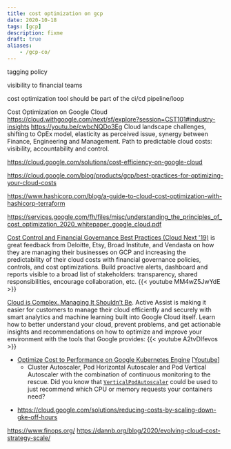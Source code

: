 ```yaml
---
title: cost optimization on gcp
date: 2020-10-18
tags: [gcp]
description: fixme
draft: true
aliases:
    - /gcp-co/
---
```


tagging
policy

visibility to financial teams

cost optimization tool should be part of the ci/cd pipeline/loop

Cost Optimization on Google Cloud
https://cloud.withgoogle.com/next/sf/explore?session=CST101#industry-insights
https://youtu.be/cwbcNQDo3Eg
Cloud landscape challenges, shifting to OpEx model, elasticity as perceived issue, synergy between Finance, Engineering and Management.
Path to predictable cloud costs: visibility, accountability and control.

https://cloud.google.com/solutions/cost-efficiency-on-google-cloud

https://cloud.google.com/blog/products/gcp/best-practices-for-optimizing-your-cloud-costs

https://www.hashicorp.com/blog/a-guide-to-cloud-cost-optimization-with-hashicorp-terraform

https://services.google.com/fh/files/misc/understanding_the_principles_of_cost_optimization_2020_whitepaper_google_cloud.pdf

[Cost Control and Financial Governance Best Practices (Cloud Next '19)](https://youtu.be/MM4wZ5JwYdE) is great feedback from Deloitte, Etsy, Broad Institute, and Vendasta on how they are managing their businesses on GCP and increasing the predictability of their cloud costs with financial governance policies, controls, and cost optimizations. Build proactive alerts, dashboard and reports visible to a broad list of stakeholders: transparency, shared responsibilities, encourage collaboration, etc.
{{< youtube MM4wZ5JwYdE >}}

[Cloud is Complex. Managing It Shouldn’t Be](https://cloud.withgoogle.com/next/sf/sessions?session=CMP100#infrastructure). Active Assist is making it easier for customers to manage their cloud efficiently and securely with smart analytics and machine learning built into Google Cloud itself. Learn how to better understand your cloud, prevent problems, and get actionable insights and recommendations on how to optimize and improve your environment with the tools that Google provides:
{{< youtube A2tvDIfevos >}}

- [Optimize Cost to Performance on Google Kubernetes Engine](https://cloud.withgoogle.com/next/sf/sessions?session=APP218#application-modernization) [[Youtube](https://youtu.be/ry7XfEHivgE)]
    - Cluster Autoscaler, Pod Horizontal Autoscaler and Pod Vertical Autoscaler with the combination of continuous monitoring to the rescue. Did you know that [`VerticalPodAutoscaler`](https://cloud.google.com/kubernetes-engine/docs/how-to/vertical-pod-autoscaling#getting_resource_recommendations) could be used to just recommend which CPU or memory requests your containers need?

+ https://cloud.google.com/solutions/reducing-costs-by-scaling-down-gke-off-hours

https://www.finops.org/
https://dannb.org/blog/2020/evolving-cloud-cost-strategy-scale/